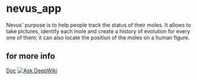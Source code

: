 # nevus_app

Nevus' purpose is to help people track the status of their moles. It allows to take pictures, identify each mole and create a history of evolution for every one of them; it can also locate the position of the moles on a human figure.

## for more info
[Doc](https://github.com/margherita-c/nevus_app/tree/main/doc)
[![Ask DeepWiki](https://deepwiki.com/badge.svg)](https://deepwiki.com/margherita-c/nevus_app)
